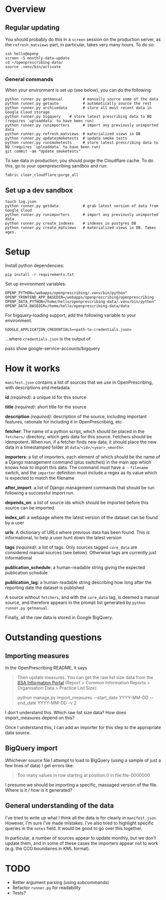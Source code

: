 # Overview

## Regular updating

You should probably do this in a `screen` session on the production
server, as the `refresh_matviews` part, in particular, takes very many
hours.  To do so:

    ssh hello@openp
    screen -S monthly-data-update
    cd ~/openprescribing-data/
    source .venv/bin/activate

### General commands

When your environment is set up (see below), you can do the following:

    python runner.py getmanual         # manually source some of the data
    python runner.py getauto           # automatically source the rest
    python runner.py archivedata       # store all most recent data in Google Cloud storage
    python runner.py bigquery    # store latest prescribing data to BQ (requires `uploaddata` to have been run)
    python runner.py runimporters      # import any previously unimported data
    python runner.py refresh_matviews  # materialized views in DB
    python runner.py updatesmoketests  # update smoke tests
    python runner.py runsmoketests     # store latest prescribing data to BQ (requires `uploaddata` to have been run)
    git commit -am "Update smoketests"

To see data in production, you should purge the Cloudflare cache. To
do this, go to your openprescribing sandbox and run:

    fabric clear_cloudflare:purge_all

## Set up a dev sandbox

    touch log.json
    python runner.py getdata           # grab latest version of data from Google Cloud
    python runner.py runimporters      # import any previously unimported data
    python runner.py create_indexes    # indexes in postgres DB
    python runner.py create_matviews   # materialized views in DB. Takes ages.


# Setup

Install python dependencies:

    pip install -r requirements.txt

Set up environment variables:

    OPENP_PYTHON=/webapps/openprescribing/.venv/bin/python"
    OPENP_FRONTEND_APP_BASEDIR=/webapps/openprescribing/openprescribing
    OPENP_DATA_PYTHON=/home/hello/openprescribing-data/.venv/bin/python"
    OPENP_DATA_BASEDIR=/home/hello/openprescribing-data/data

For bigquery-loading support, add the following variable to your environment:

    GOOGLE_APPLICATION_CREDENTIALS=<path-to-credentials.json>

...where `credentials.json` is the output of

   pass show google-service-accounts/bigquery



# How it works

`manifest.json` contains a list of sources that we use in
OpenPrescribing, with descriptions and metadata.

**id** *(required)*: a unique id for this source

**title** *(required)*: short title for the source

**description** *(required)*: description of the source, including important features, rationale for including it in OpenPrescribing, etc

**fetcher**: The name of a python script, which should be placed in the `fetchers/` directory, which gets data for this source. Fetchers should be idempotent. When run, if a fetcher finds new data, it should place the new data in a timestamped folder at `data/<id>/<year>_<month>`.

**importers**: a list of importers, each element of which should be the name of a Django management command (plus switches) in the main app which knows how to import this data. The command must have a `--filename` switch, and the `importer` definition must include a regex as its value which is expected to match the filename

**after_import**: a list of Django management commands that should be run following a successful import run.

**depends_on**: a list of source ids which should be imported before this source can be imported.

**index_url**: a webpage where the latest version of the dataset can be found by a user

**urls**: A dictionary of URLs where previous data has been found. This is informational, to help a user hunt down the latest version

**tags** *(required)*: a list of tags. Only sources tagged `core_data` are considered manual sources (see below). Otherwise tags are currently just informational

**publication_schedule**: a human-readable string giving the expected publication schedule

**publication_lag**: a human-readable string describing how long after the reporting date the dataset is published

A source without `fetchers`, and with the `core_data` tag, is deemed a
manual source, and therefore appears in the prompt list generated by
`python runner.py getmanual`.

Finally, all the raw data is stored in Google BigQuery.

# Outstanding questions

## Importing measures

In the OpenPrescribing README, it says

> Then update measures. You can get the raw list size data from the
> [BSA Information Portal](https://apps.nhsbsa.nhs.uk/infosystems/welcome)
> (Report > Common Information Reports > Organisation Data > Practice
> List Size):
>
>    python manage.py import_measures --start_date YYYY-MM-DD --end_date YYYY-MM-DD -v 2

I don't understand this. Which raw list size data? How does
import_measures depend on this?

Once I understand this, I can add an importer for this step to the
appropriate data source.

## BigQuery import

Whichever source file I attempt to load to BigQuery (using a sample of just a few lines of data) I get errors like:

> Too many values in row starting at position:0 in file:file-0000000

I presume we should be importing a specific, massaged version of the
file. Where is it / how is it generated?

## General understanding of the data

I've tried to write up what I think all the data is for clearly in
`manifest.json`. However, I'm sure I've made mistakes. I've also tried
to highlight specific queries in the `notes` field. It would be good
to go over this together.

In particular, a number of sources appear to update monthly, but we
don't update them, and in some of these cases the importers appear not
to work (e.g. the CCG boundaries in KML format).

# TODO

* Better argument parsing (using subcommands)
* Refactor `runner.py` for readability
* Tests?
